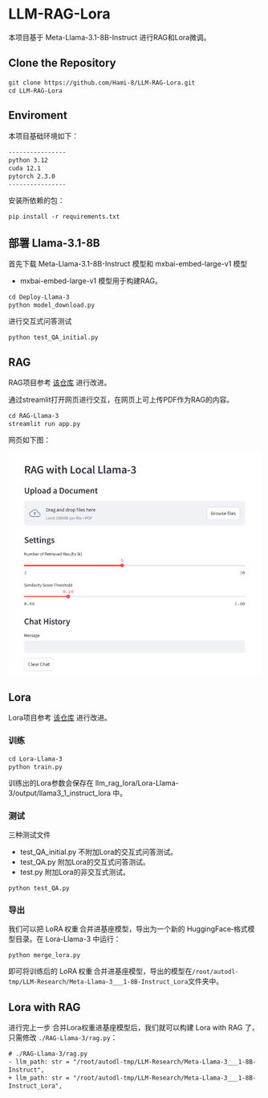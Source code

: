 # LLM-RAG-Lora

本项目基于 Meta-Llama-3.1-8B-Instruct 进行RAG和Lora微调。

## Clone the Repository

```
git clone https://github.com/Hami-8/LLM-RAG-Lora.git
cd LLM-RAG-Lora
```

## Enviroment

本项目基础环境如下：

```
----------------
python 3.12
cuda 12.1
pytorch 2.3.0
----------------
```

安装所依赖的包：

```
pip install -r requirements.txt
```

## 部署 Llama-3.1-8B

首先下载 Meta-Llama-3.1-8B-Instruct 模型和 mxbai-embed-large-v1 模型
- mxbai-embed-large-v1 模型用于构建RAG。

```
cd Deploy-Llama-3
python model_download.py
```

进行交互式问答测试

```
python test_QA_initial.py
```


## RAG

RAG项目参考 [该仓库](https://github.com/paquino11/chatpdf-rag-deepseek-r1) 进行改进。

通过streamlit打开网页进行交互，在网页上可上传PDF作为RAG的内容。
```
cd RAG-Llama-3
streamlit run app.py
```

网页如下图：

![alt text](image.png)

## Lora

Lora项目参考 [该仓库](https://github.com/KMnO4-zx/huanhuan-chat.git) 进行改进。

### 训练

```
cd Lora-Llama-3
python train.py
```

训练出的Lora参数会保存在 llm_rag_lora/Lora-Llama-3/output/llama3_1_instruct_lora 中。

### 测试

三种测试文件

- test_QA_initial.py 不附加Lora的交互式问答测试。
- test_QA.py 附加Lora的交互式问答测试。
- test.py 附加Lora的非交互式测试。


```
python test_QA.py
```

### 导出

我们可以把 LoRA 权重 合并进基座模型，导出为一个新的 HuggingFace‑格式模型目录。在 Lora-Llama-3 中运行：

```
python merge_lora.py
```

即可将训练后的 LoRA 权重 合并进基座模型，导出的模型在`/root/autodl-tmp/LLM-Research/Meta-Llama-3___1-8B-Instruct_Lora`文件夹中。

## Lora with RAG

进行完上一步 合并Lora权重进基座模型后，我们就可以构建 Lora with RAG 了，只需修改 `./RAG-Llama-3/rag.py`：

```
# ./RAG-Llama-3/rag.py
- llm_path: str = "/root/autodl-tmp/LLM-Research/Meta-Llama-3___1-8B-Instruct",
+ llm_path: str = "/root/autodl-tmp/LLM-Research/Meta-Llama-3___1-8B-Instruct_Lora",
```
